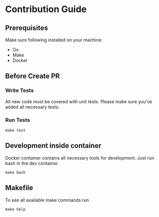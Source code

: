 # Contribution Guide

## Prerequisites

Make sure following installed on your machine:
 - Go
 - Make
 - Docker

## Before Create PR

### Write Tests

All new code must be covered with unit tests.
Please make sure you've added all necessary tests.

### Run Tests

```shell
make test
```

## Development inside container

Docker container contains all necessary tools for development. Just run bash in the dev container.

```shell
make bash
```

## Makefile

To see all available make commands run

```shell
make help
```
